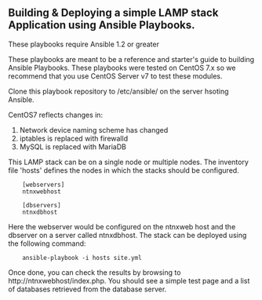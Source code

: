 Building & Deploying a simple LAMP stack Application using Ansible Playbooks.
-------------------------------------------

These playbooks require Ansible 1.2 or greater

These playbooks are meant to be a reference and starter's guide to building
Ansible Playbooks. These playbooks were tested on CentOS 7.x so we recommend
that you use CentOS Server v7 to test these modules.

Clone this playbook repository to /etc/ansible/ on the server hsoting Ansible. 

CentOS7 reflects changes in:
1. Network device naming scheme has changed
2. iptables is replaced with firewalld
3. MySQL is replaced with MariaDB

This LAMP stack can be on a single node or multiple nodes. The inventory file
'hosts' defines the nodes in which the stacks should be configured.

        [webservers]
        ntnxwebhost

        [dbservers]
        ntnxdbhost

Here the webserver would be configured on the ntnxweb host and the dbserver on a
server called ntnxdbhost. The stack can be deployed using the following
command:

        ansible-playbook -i hosts site.yml

Once done, you can check the results by browsing to http://ntnxwebhost/index.php.
You should see a simple test page and a list of databases retrieved from the
database server.

